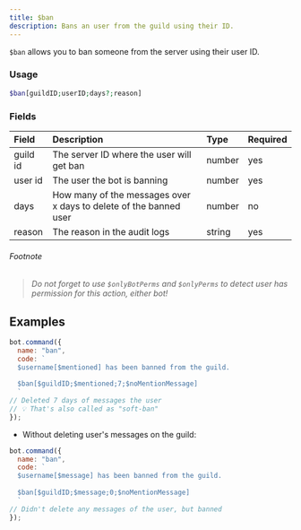 ```yaml
---
title: $ban
description: Bans an user from the guild using their ID.
---
```


`$ban` allows you to ban someone from the server using their user ID. 

### Usage

```php
$ban[guildID;userID;days?;reason]
```

### Fields

| Field | Description | Type | Required |
| :--- | :--- | :--- | :--- |
| guild id | The server ID where the user will get ban | number | yes |
| user id | The user the bot is banning | number | yes |
| days | How many of the messages over x days to delete of the banned user | number | no |
| reason | The reason in the audit logs | string | yes |

###### Footnote

> *Do not forget to use `$onlyBotPerms` and `$onlyPerms` to detect user has permission for this action, either bot!*


## Examples

```javascript
bot.command({
  name: "ban",
  code: `
  $username[$mentioned] has been banned from the guild.
  
  $ban[$guildID;$mentioned;7;$noMentionMessage]
  `
// Deleted 7 days of messages the user
// 💡 That's also called as "soft-ban"
});
```

* Without deleting user's messages on the guild:

```javascript
bot.command({
  name: "ban",
  code: `
  $username[$message] has been banned from the guild.
  
  $ban[$guildID;$message;0;$noMentionMessage]
  `
// Didn't delete any messages of the user, but banned
});
```
